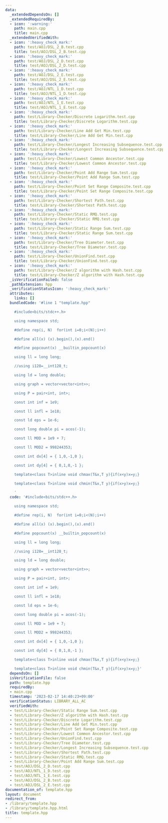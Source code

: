 ```yaml
---
data:
  _extendedDependsOn: []
  _extendedRequiredBy:
  - icon: ':warning:'
    path: main.cpp
    title: main.cpp
  _extendedVerifiedWith:
  - icon: ':heavy_check_mark:'
    path: test/AOJ/DSL_2_B.test.cpp
    title: test/AOJ/DSL_2_B.test.cpp
  - icon: ':heavy_check_mark:'
    path: test/AOJ/DSL_2_D.test.cpp
    title: test/AOJ/DSL_2_D.test.cpp
  - icon: ':heavy_check_mark:'
    path: test/AOJ/DSL_2_E.test.cpp
    title: test/AOJ/DSL_2_E.test.cpp
  - icon: ':heavy_check_mark:'
    path: test/AOJ/NTL_1_D.test.cpp
    title: test/AOJ/NTL_1_D.test.cpp
  - icon: ':heavy_check_mark:'
    path: test/AOJ/NTL_1_E.test.cpp
    title: test/AOJ/NTL_1_E.test.cpp
  - icon: ':heavy_check_mark:'
    path: test/Library-Checker/Discrete Logarithm.test.cpp
    title: test/Library-Checker/Discrete Logarithm.test.cpp
  - icon: ':heavy_check_mark:'
    path: test/Library-Checker/Line Add Get Min.test.cpp
    title: test/Library-Checker/Line Add Get Min.test.cpp
  - icon: ':heavy_check_mark:'
    path: test/Library-Checker/Longest Increasing Subsequence.test.cpp
    title: test/Library-Checker/Longest Increasing Subsequence.test.cpp
  - icon: ':heavy_check_mark:'
    path: test/Library-Checker/Lowest Common Ancestor.test.cpp
    title: test/Library-Checker/Lowest Common Ancestor.test.cpp
  - icon: ':heavy_check_mark:'
    path: test/Library-Checker/Point Add Range Sum.test.cpp
    title: test/Library-Checker/Point Add Range Sum.test.cpp
  - icon: ':heavy_check_mark:'
    path: test/Library-Checker/Point Set Range Composite.test.cpp
    title: test/Library-Checker/Point Set Range Composite.test.cpp
  - icon: ':heavy_check_mark:'
    path: test/Library-Checker/Shortest Path.test.cpp
    title: test/Library-Checker/Shortest Path.test.cpp
  - icon: ':heavy_check_mark:'
    path: test/Library-Checker/Static RMQ.test.cpp
    title: test/Library-Checker/Static RMQ.test.cpp
  - icon: ':heavy_check_mark:'
    path: test/Library-Checker/Static Range Sum.test.cpp
    title: test/Library-Checker/Static Range Sum.test.cpp
  - icon: ':heavy_check_mark:'
    path: test/Library-Checker/Tree Diameter.test.cpp
    title: test/Library-Checker/Tree Diameter.test.cpp
  - icon: ':heavy_check_mark:'
    path: test/Library-Checker/UnionFind.test.cpp
    title: test/Library-Checker/UnionFind.test.cpp
  - icon: ':heavy_check_mark:'
    path: test/Library-Checker/Z algorithm with Hash.test.cpp
    title: test/Library-Checker/Z algorithm with Hash.test.cpp
  _isVerificationFailed: false
  _pathExtension: hpp
  _verificationStatusIcon: ':heavy_check_mark:'
  attributes:
    links: []
  bundledCode: '#line 1 "template.hpp"

    #include<bits/stdc++.h>

    using namespace std;

    #define rep(i, N)  for(int i=0;i<(N);i++)

    #define all(x) (x).begin(),(x).end()

    #define popcount(x) __builtin_popcount(x)

    using ll = long long;

    //using i128=__int128_t;

    using ld = long double;

    using graph = vector<vector<int>>;

    using P = pair<int, int>;

    const int inf = 1e9;

    const ll infl = 1e18;

    const ld eps = 1e-6;

    const long double pi = acos(-1);

    const ll MOD = 1e9 + 7;

    const ll MOD2 = 998244353;

    const int dx[4] = { 1,0,-1,0 };

    const int dy[4] = { 0,1,0,-1 };

    template<class T>inline void chmax(T&x,T y){if(x<y)x=y;}

    template<class T>inline void chmin(T&x,T y){if(x>y)x=y;}

    '
  code: '#include<bits/stdc++.h>

    using namespace std;

    #define rep(i, N)  for(int i=0;i<(N);i++)

    #define all(x) (x).begin(),(x).end()

    #define popcount(x) __builtin_popcount(x)

    using ll = long long;

    //using i128=__int128_t;

    using ld = long double;

    using graph = vector<vector<int>>;

    using P = pair<int, int>;

    const int inf = 1e9;

    const ll infl = 1e18;

    const ld eps = 1e-6;

    const long double pi = acos(-1);

    const ll MOD = 1e9 + 7;

    const ll MOD2 = 998244353;

    const int dx[4] = { 1,0,-1,0 };

    const int dy[4] = { 0,1,0,-1 };

    template<class T>inline void chmax(T&x,T y){if(x<y)x=y;}

    template<class T>inline void chmin(T&x,T y){if(x>y)x=y;}'
  dependsOn: []
  isVerificationFile: false
  path: template.hpp
  requiredBy:
  - main.cpp
  timestamp: '2023-02-17 14:40:23+09:00'
  verificationStatus: LIBRARY_ALL_AC
  verifiedWith:
  - test/Library-Checker/Static Range Sum.test.cpp
  - test/Library-Checker/Z algorithm with Hash.test.cpp
  - test/Library-Checker/Discrete Logarithm.test.cpp
  - test/Library-Checker/Line Add Get Min.test.cpp
  - test/Library-Checker/Point Set Range Composite.test.cpp
  - test/Library-Checker/Lowest Common Ancestor.test.cpp
  - test/Library-Checker/UnionFind.test.cpp
  - test/Library-Checker/Tree Diameter.test.cpp
  - test/Library-Checker/Longest Increasing Subsequence.test.cpp
  - test/Library-Checker/Shortest Path.test.cpp
  - test/Library-Checker/Static RMQ.test.cpp
  - test/Library-Checker/Point Add Range Sum.test.cpp
  - test/AOJ/DSL_2_D.test.cpp
  - test/AOJ/NTL_1_D.test.cpp
  - test/AOJ/NTL_1_E.test.cpp
  - test/AOJ/DSL_2_B.test.cpp
  - test/AOJ/DSL_2_E.test.cpp
documentation_of: template.hpp
layout: document
redirect_from:
- /library/template.hpp
- /library/template.hpp.html
title: template.hpp
---
```

